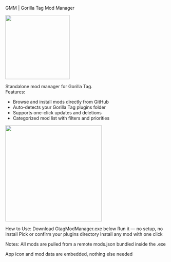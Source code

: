 GMM | Gorilla Tag Mod Manager  


<img src="https://github.com/user-attachments/assets/4a1bd53b-52f0-43d0-93cb-30fc72e67714" width="200"/>


Standalone mod manager for Gorilla Tag.  
Features:  
- Browse and install mods directly from GitHub  
- Auto-detects your Gorilla Tag plugins folder  
- Supports one-click updates and deletions  
- Categorized mod list with filters and priorities

<img src="https://github.com/user-attachments/assets/f5e94a57-ae9d-4143-bf7a-4cb276b4e571" width="300"/>


How to Use:
Download GtagModManager.exe below
Run it — no setup, no install
Pick or confirm your plugins directory
Install any mod with one click

Notes:
All mods are pulled from a remote mods.json bundled inside the .exe

App icon and mod data are embedded, nothing else needed
